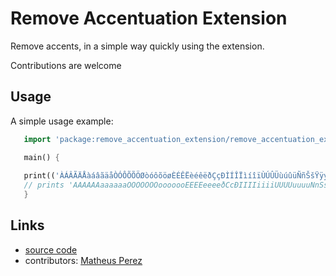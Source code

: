 # Remove Accentuation Extension

Remove accents, in a simple way quickly using the extension. 

Contributions are welcome

## Usage

A simple usage example:

 ```dart
    import 'package:remove_accentuation_extension/remove_accentuation_extension.dart';

    main() {
    
    print(('ÀÁÂÃÄÅàáâãäåÒÓÔÕÕÖØòóôõöøÈÉÊËèéêëðÇçÐÌÍÎÏìíîïÙÚÛÜùúûüÑñŠšŸÿýŽž').remove);
    // prints 'AAAAAAaaaaaaOOOOOOOooooooEEEEeeeeðCcÐIIIIiiiiUUUUuuuuNnSsYyyZz'
    }
```
## Links

- [source code][source]
- contributors: [Matheus Perez][perez]

[source]: https://github.com/matheusperez/remove_accentuation_extension
[perez]: https://github.com/matheusperez
